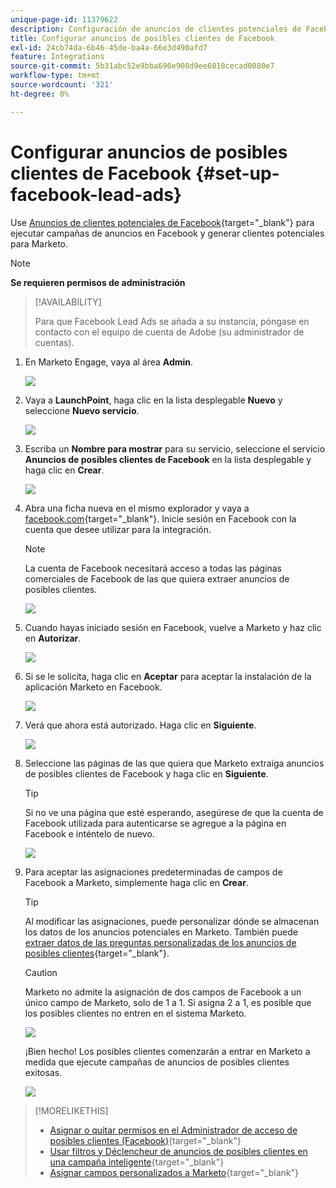 ```yaml
---
unique-page-id: 11379622
description: Configuración de anuncios de clientes potenciales de Facebook - Documentos de Marketo - Documentación del producto
title: Configurar anuncios de posibles clientes de Facebook
exl-id: 24cb74da-6b46-45de-ba4a-66e3d490afd7
feature: Integrations
source-git-commit: 5b31abc52e9bba690e908d9ee6018cecad0080e7
workflow-type: tm+mt
source-wordcount: '321'
ht-degree: 0%

---
```


# Configurar anuncios de posibles clientes de Facebook {#set-up-facebook-lead-ads}

Use [Anuncios de clientes potenciales de Facebook](https://www.facebook.com/business/ads/ad-objectives/lead-generation){target="_blank"} para ejecutar campañas de anuncios en Facebook y generar clientes potenciales para Marketo.

>[!NOTE]
>
>**Se requieren permisos de administración**

>[!AVAILABILITY]
>
>Para que Facebook Lead Ads se añada a su instancia, póngase en contacto con el equipo de cuenta de Adobe (su administrador de cuentas).

1. En Marketo Engage, vaya al área **Admin**.

   ![](assets/set-up-facebook-lead-ads-1.png)

1. Vaya a **LaunchPoint**, haga clic en la lista desplegable **Nuevo** y seleccione **Nuevo servicio**.

   ![](assets/set-up-facebook-lead-ads-2.png)

1. Escriba un **Nombre para mostrar** para su servicio, seleccione el servicio **Anuncios de posibles clientes de Facebook** en la lista desplegable y haga clic en **Crear**.

   ![](assets/set-up-facebook-lead-ads-3.png)

1. Abra una ficha nueva en el mismo explorador y vaya a [facebook.com](https://www.facebook.com){target="_blank"}. Inicie sesión en Facebook con la cuenta que desee utilizar para la integración.

   >[!NOTE]
   >
   >La cuenta de Facebook necesitará acceso a todas las páginas comerciales de Facebook de las que quiera extraer anuncios de posibles clientes.

   ![](assets/set-up-facebook-lead-ads-4.png)

1. Cuando hayas iniciado sesión en Facebook, vuelve a Marketo y haz clic en **Autorizar**.

   ![](assets/set-up-facebook-lead-ads-5.png)

1. Si se le solicita, haga clic en **Aceptar** para aceptar la instalación de la aplicación Marketo en Facebook.

   ![](assets/set-up-facebook-lead-ads-6.png)

1. Verá que ahora está autorizado. Haga clic en **Siguiente**.

   ![](assets/set-up-facebook-lead-ads-7.png)

1. Seleccione las páginas de las que quiera que Marketo extraiga anuncios de posibles clientes de Facebook y haga clic en **Siguiente**.

   >[!TIP]
   >
   >Si no ve una página que esté esperando, asegúrese de que la cuenta de Facebook utilizada para autenticarse se agregue a la página en Facebook e inténtelo de nuevo.

   ![](assets/set-up-facebook-lead-ads-8.png)

1. Para aceptar las asignaciones predeterminadas de campos de Facebook a Marketo, simplemente haga clic en **Crear**.

   >[!TIP]
   >
   >Al modificar las asignaciones, puede personalizar dónde se almacenan los datos de los anuncios potenciales en Marketo. También puede [extraer datos de las preguntas personalizadas de los anuncios de posibles clientes](/help/marketo/product-docs/demand-generation/facebook/set-up-facebook-lead-ads/map-custom-fields-to-marketo.md){target="_blank"}.

   >[!CAUTION]
   >
   >Marketo no admite la asignación de dos campos de Facebook a un único campo de Marketo, solo de 1 a 1. Si asigna 2 a 1, es posible que los posibles clientes no entren en el sistema Marketo.

   ![](assets/set-up-facebook-lead-ads-9.png)

   ¡Bien hecho! Los posibles clientes comenzarán a entrar en Marketo a medida que ejecute campañas de anuncios de posibles clientes exitosas.

   ![](assets/set-up-facebook-lead-ads-10.png)

>[!MORELIKETHIS]
>
>* [Asignar o quitar permisos en el Administrador de acceso de posibles clientes (Facebook)](https://www.facebook.com/business/help/540596413257598?id=735435806665862){target="_blank"}
>* [Usar filtros y Déclencheur de anuncios de posibles clientes en una campaña inteligente](/help/marketo/product-docs/demand-generation/facebook/use-lead-ads-filters-and-triggers-in-a-smart-campaign.md){target="_blank"}
>* [Asignar campos personalizados a Marketo](/help/marketo/product-docs/demand-generation/facebook/set-up-facebook-lead-ads/map-custom-fields-to-marketo.md){target="_blank"}
